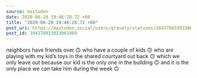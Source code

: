 ```yaml
---
source: mastodon
date: 2020-06-20 19:46:28.72 +00
title: "2020-06-20 19:46:28.72 +00"
post_uri: https://mastodon.social/users/gravely/statuses/104378033023061969
post_id: 104378033023061969
---
```

neighbors have friends over 🙃 who have a couple of kids 🙃 who are playing with my kid’s toys in the shared courtyard out back 🙃 which we only leave out because our kid is the only one in the building 🙃 and it is the only place we can take him during the week 🙃


